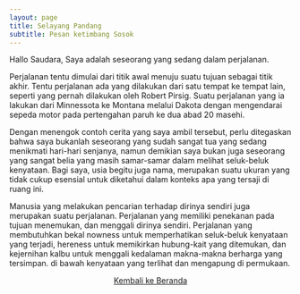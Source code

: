 ```yaml
---
layout: page
title: Selayang Pandang
subtitle: Pesan ketimbang Sosok
---
```


Hallo Saudara, Saya adalah seseorang yang sedang dalam perjalanan.

Perjalanan tentu dimulai dari titik awal menuju suatu tujuan sebagai titik akhir.
Tentu perjalanan ada yang dilakukan dari satu tempat ke tempat lain, 
seperti yang pernah dilakukan oleh Robert Pirsig.
Suatu perjalanan yang ia lakukan dari Minnessota ke Montana melalui Dakota
dengan mengendarai sepeda motor pada pertengahan paruh ke dua abad 20 masehi.

Dengan menengok contoh cerita yang saya ambil tersebut, perlu ditegaskan bahwa 
saya bukanlah seseorang yang sudah sangat tua yang sedang menikmati hari-hari senjanya,
namun demikian saya bukan juga seseorang yang sangat belia
yang masih samar-samar dalam melihat seluk-beluk kenyataan. Bagi saya, usia begitu juga nama,
merupakan suatu ukuran yang tidak cukup esensial untuk diketahui dalam konteks apa yang tersaji di ruang ini.

Manusia yang melakukan pencarian terhadap dirinya sendiri juga merupakan suatu perjalanan.
Perjalanan yang memiliki penekanan pada tujuan menemukan, dan menggali dirinya sendiri. Perjalanan yang membutuhkan bekal nowness untuk memperhatikan seluk-beluk kenyataan yang terjadi, hereness untuk memikirkan hubung-kait yang ditemukan, dan kejernihan kalbu untuk menggali kedalaman makna-makna berharga yang tersimpan. di bawah kenyataan yang terlihat dan mengapung di permukaan. 

<p style="text-align:center;">
  <a href="https://laminseima.github.io/beranda/">Kembali ke Beranda</a>
</p>
